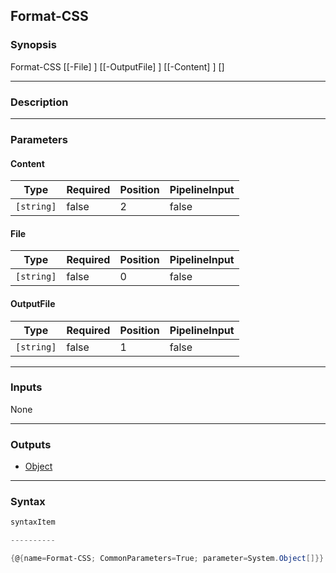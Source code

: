 Format-CSS
----------




### Synopsis

Format-CSS [[-File] <string>] [[-OutputFile] <string>] [[-Content] <string>] [<CommonParameters>]




---


### Description


---


### Parameters
#### **Content**




|Type      |Required|Position|PipelineInput|
|----------|--------|--------|-------------|
|`[string]`|false   |2       |false        |



#### **File**




|Type      |Required|Position|PipelineInput|
|----------|--------|--------|-------------|
|`[string]`|false   |0       |false        |



#### **OutputFile**




|Type      |Required|Position|PipelineInput|
|----------|--------|--------|-------------|
|`[string]`|false   |1       |false        |





---


### Inputs
None




---


### Outputs
* [Object](https://learn.microsoft.com/en-us/dotnet/api/System.Object)






---


### Syntax
```PowerShell
syntaxItem
```
```PowerShell
----------
```
```PowerShell
{@{name=Format-CSS; CommonParameters=True; parameter=System.Object[]}}
```

